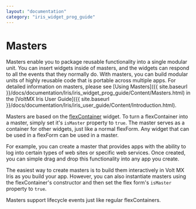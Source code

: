 ```yaml
---
layout: "documentation"
category: "iris_widget_prog_guide"
---
```

                              


Masters
=======

Masters enable you to package reusable functionality into a single modular unit. You can insert widgets inside of masters, and the widgets can respond to all the events that they normally do. With masters, you can build modular units of highly reusable code that is portable across multiple apps. For detailed information on masters, please see [Using Masters]({{ site.baseurl }}/docs/documentation/Iris/iris_widget_prog_guide/Content/Masters.html) in the [VoltMX Iris User Guide]({{ site.baseurl }}/docs/documentation/Iris/iris_user_guide/Content/Introduction.html).

Masters are based on the [flexContainer](FlexContainer.html) widget. To turn a flexContainer into a master, simply set it's `isMaster` property to `true`. The master serves as a container for other widgets, just like a normal flexForm. Any widget that can be used in a flexForm can be used in a master.

For example, you can create a master that provides apps with the ability to log into certain types of web sites or specific web services. Once created, you can simple drag and drop this functionality into any app you create.

The easiest way to create masters is to build them interactively in Volt MX Iris as you build your app. However, you can also instantiate masters using the flexContainer's constructor and then set the flex form's `isMaster` property to `true`.

Masters support lifecycle events just like regular flexContainers.

